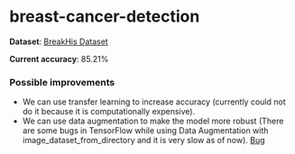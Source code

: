 # breast-cancer-detection

**Dataset**: [BreakHis Dataset](https://www.kaggle.com/datasets/ambarish/breakhis)

**Current accuracy**: 85.21%

### Possible improvements ###
- We can use transfer learning to increase accuracy (currently could not do it because it is computationally expensive).
- We can use data augmentation to make the model more robust (There are some bugs in TensorFlow while using Data Augmentation with image_dataset_from_directory and it is very slow as of now). [Bug](https://stackoverflow.com/questions/73304934/tensorflow-data-augmentation-gives-a-warning-using-a-while-loop-for-converting)
